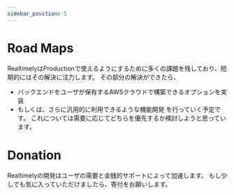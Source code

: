 ```yaml
---
sidebar_position: 5
---
```


# Road Maps

RealtimelyはProductionで使えるようにするために多くの課題を残しており、短期的にはその解決に注力します。
その部分の解決ができたら、
* バックエンドをユーザが保有するAWSクラウドで構築できるオプションを実装
* もしくは、さらに汎用的に利用できるような機能開発
を行っていく予定です。
これについては需要に応じてどちらを優先するか検討しようと思っています。

# Donation
Realtimelyの開発はユーザの需要と金銭的サポートによって加速します。
もし少しでも気に入っていただけましたら、寄付をお願いします。